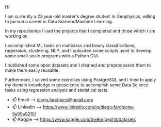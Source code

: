 Hi! 

I am currently a 23 year-old master's degree student in Geophysics, willing to pursue a career in Data Science/Machine Learning.

In my repositories I load the projects that I completed and those which I am working on.

I accomplished ML tasks on multiclass and binary classifications, regression, clustering, NLP; and 
I uploaded some scripts used to develop some small-scale programs with a Python GUI.

I published some open datasets and I cleaned and preprocessed them to make them easily reusable.

Furthermore, I solved some exercises using PostgreSQL and I tried to apply my domain knowledge in geoscience to accomplish some Data Science tasks using regression analysis and statistical tests. 



- 📫 Email --> diego.farchione@gmail.com
- 📫 Linkedin --> https://www.linkedin.com/in/diego-farchione-6a99a9210/
- 📫 Kaggle -->   https://www.kaggle.com/die9origephit/datasets
<!---
Iron486/Iron486 is a ✨ special ✨ repository because its `README.md` (this file) appears on your GitHub profile.
You can click the Preview link to take a look at your changes.
--->
